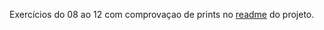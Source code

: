 Exercícios do 08 ao 12 com comprovaçao de prints no [readme](https://github.com/laraberns/TP1_Razor/tree/master/TP1_Razor) do projeto.

